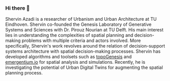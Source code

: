 ### Hi there 👋

Shervin Azadi is a researcher of Urbanism and Urban Architecture at TU Eindhoven. Shervin co-founded the Genesis Laboratory of Generative Systems and Sciences with Dr. Pirouz Nourian at TU Delft. His main interest lies in understanding the complexities of spatial planning and decision-making problems with multiple criteria and actors involved. More specifically, Shervin's work revolves around the relation of decision-support systems architecture with spatial decision-making processes. Shervin has developed algorithms and toolsets such as [topoGenesis](https://topogenesis.readthedocs.io) and [emergentium.io](https://emergentium.io/) for spatial analysis and simulations. Recently, he is investigating the potential of Urban Digital Twins for augmenting the spatial planning process.
